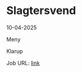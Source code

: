 # Slagtersvend
10-04-2025

Meny

Klarup

Job URL: [link](https://candidate.hr-manager.net/ApplicationInit.aspx?cid=2180&ProjectId=147599&DepartmentId=19086&MediaId=4623)


